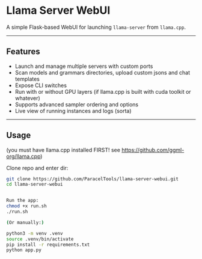 # Llama Server WebUI

A simple Flask-based WebUI for launching `llama-server` from `llama.cpp`.

---

## Features

- Launch and manage multiple servers with custom ports
- Scan models and grammars directories, upload custom jsons and chat templates
- Expose CLI switches
- Run with or without GPU layers (if llama.cpp is built with cuda toolkit or whatever)
- Supports advanced sampler ordering and options
- Live view of running instances and logs (sorta)

---

## Usage
(you must have llama.cpp installed FIRST! see https://github.com/ggml-org/llama.cpp)

Clone repo and enter dir:

```bash
git clone https://github.com/ParacelTools/llama-server-webui.git
cd llama-server-webui


Run the app:
chmod +x run.sh
./run.sh

(Or manually:)

python3 -m venv .venv
source .venv/bin/activate
pip install -r requirements.txt
python app.py
